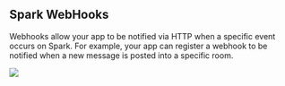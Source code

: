 
## Spark WebHooks

Webhooks allow your app to be notified via HTTP when a specific event occurs on Spark. For example, your app can register a webhook to be notified when a new message is posted into a specific room.  

![](images/spark_webhooks1.jpg)

